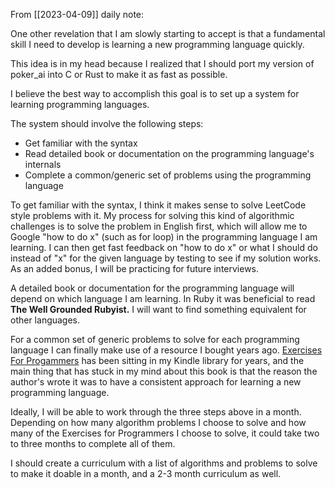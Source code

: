 From [[2023-04-09]] daily note:

One other revelation that I am slowly starting to accept is that a fundamental skill I need to develop is learning a new programming language quickly.

This idea is in my head because I realized that I should port my version of poker_ai into C or Rust to make it as fast as possible.

I believe the best way to accomplish this goal is to set up a system for learning programming languages.

The system should involve the following steps:

- Get familiar with the syntax
- Read detailed book or documentation on the programming language's internals
- Complete a common/generic set of problems using the programming language

To get familiar with the syntax, I think it makes sense to solve LeetCode style problems with it. My process for solving this kind of algorithmic challenges is to solve the problem in English first, which will allow me to Google "how to do x" (such as for loop) in the programming language I am learning. I can then get fast feedback on "how to do x" or what I should do instead of "x" for the given language by testing to see if my solution works. As an added bonus, I will be practicing for future interviews.

A detailed book or documentation for the programming language will depend on which language I am learning. In Ruby it was beneficial to read **The Well Grounded Rubyist.** I will want to find something equivalent for other languages.

For a common set of generic problems to solve for each programming language I can finally make use of a resource I bought years ago. [Exercises For Progammers](https://www.amazon.com/Exercises-Programmers-Challenges-Develop-Coding/dp/1680501224) has been sitting in my Kindle library for years, and the main thing that has stuck in my mind about this book is that the reason the author's wrote it was to have a consistent approach for learning a new programming language.

Ideally, I will be able to work through the three steps above in a month. Depending on how many algorithm problems I choose to solve and how many of the Exercises for Programmers I choose to solve, it could take two to three months to complete all of them.

I should create a curriculum with a list of algorithms and problems to solve to make it doable in a month, and a 2-3 month curriculum as well.
